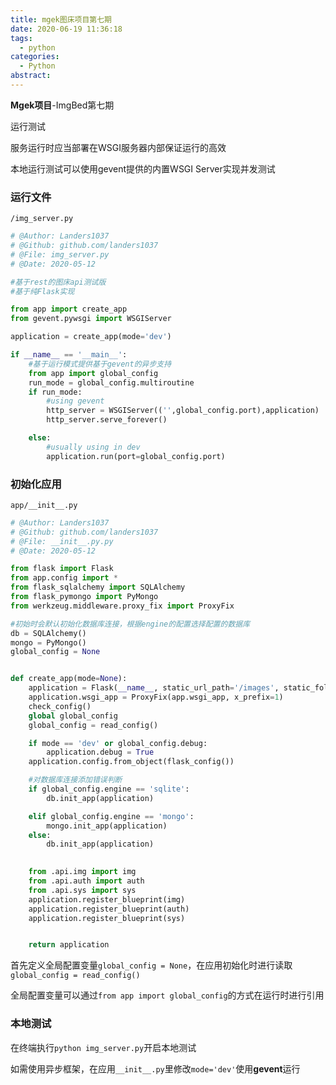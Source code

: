 ```yaml
---
title: mgek图床项目第七期
date: 2020-06-19 11:36:18
tags:
  - python
categories:
  - Python
abstract:
---
```


**Mgek项目**-ImgBed第七期

运行测试

<!--more-->

服务运行时应当部署在WSGI服务器内部保证运行的高效

本地运行测试可以使用gevent提供的内置WSGI Server实现并发测试

### 运行文件

`/img_server.py`

```python
# @Author: Landers1037
# @Github: github.com/landers1037
# @File: img_server.py
# @Date: 2020-05-12

#基于rest的图床api测试版
#基于纯Flask实现

from app import create_app
from gevent.pywsgi import WSGIServer

application = create_app(mode='dev')

if __name__ == '__main__':
    #基于运行模式提供基于gevent的异步支持
    from app import global_config
    run_mode = global_config.multiroutine
    if run_mode:
        #using gevent
        http_server = WSGIServer(('',global_config.port),application)
        http_server.serve_forever()

    else:
        #usually using in dev    
        application.run(port=global_config.port)
```

### 初始化应用

`app/__init__.py`

```python
# @Author: Landers1037
# @Github: github.com/landers1037
# @File: __init__.py.py
# @Date: 2020-05-12

from flask import Flask
from app.config import *
from flask_sqlalchemy import SQLAlchemy
from flask_pymongo import PyMongo
from werkzeug.middleware.proxy_fix import ProxyFix

#初始时会默认初始化数据库连接，根据engine的配置选择配置的数据库
db = SQLAlchemy()
mongo = PyMongo()
global_config = None


def create_app(mode=None):
    application = Flask(__name__, static_url_path='/images', static_folder='../images')
    application.wsgi_app = ProxyFix(app.wsgi_app, x_prefix=1)
    check_config()
    global global_config
    global_config = read_config()

    if mode == 'dev' or global_config.debug:
        application.debug = True
    application.config.from_object(flask_config())

    #对数据库连接添加错误判断
    if global_config.engine == 'sqlite':
        db.init_app(application)

    elif global_config.engine == 'mongo':    
        mongo.init_app(application)
    else:
        db.init_app(application)

        
    from .api.img import img
    from .api.auth import auth
    from .api.sys import sys
    application.register_blueprint(img)
    application.register_blueprint(auth)
    application.register_blueprint(sys)


    return application
```

首先定义全局配置变量`global_config = None`，在应用初始化时进行读取`global_config = read_config()`

全局配置变量可以通过`from app import global_config`的方式在运行时进行引用

### 本地测试

在终端执行`python img_server.py`开启本地测试

如需使用异步框架，在应用`__init__.py`里修改`mode='dev'`使用**gevent**运行